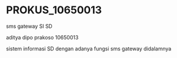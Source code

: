 PROKUS_10650013
===============

sms gateway SI SD

aditya dipo prakoso 10650013

sistem informasi SD dengan adanya fungsi sms gateway didalamnya
